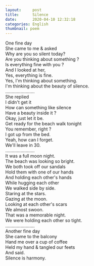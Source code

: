 ```yaml
---
layout:     post
title:      Silence
date:       2020-04-10 12:32:18
categories: English
thumbnail: poem
---
```


One fine day  
She came to me & asked  
Why are you so silent today?  
Are you thinking about something ?  
Is everything fine with you ?  
And I looked at her,  
Yes, everything is fine.  
Yes, I'm thinking about something.  
I'm thinking about the beauty of silence.  
.......................  
She replied  
I didn't get it  
How can something like silence  
Have a beauty inside it ?  
Okay, just let it be.  
Get ready for the beach walk tonight  
You remember, right ?  
I got up from the bed.  
Yeah, how can I forget.  
We'll leave in 30.  
.......................  
It was a full moon night.  
The beach was looking so bright.  
We both took off our sandals  
Hold them with one of our hands  
And holding each other's hands  
While hugging each other  
We walked side by side.  
Staring at the stars.  
Gazing at the moon.  
Looking at each other's scars  
We almost swoon.  
That was a memorable night.  
We were holding each other so tight.  
.......................  
Another fine day  
She came to the balcony  
Hand me over a cup of coffee  
Held my hand & tangled our feets  
And said.  
Silence is harmony.  